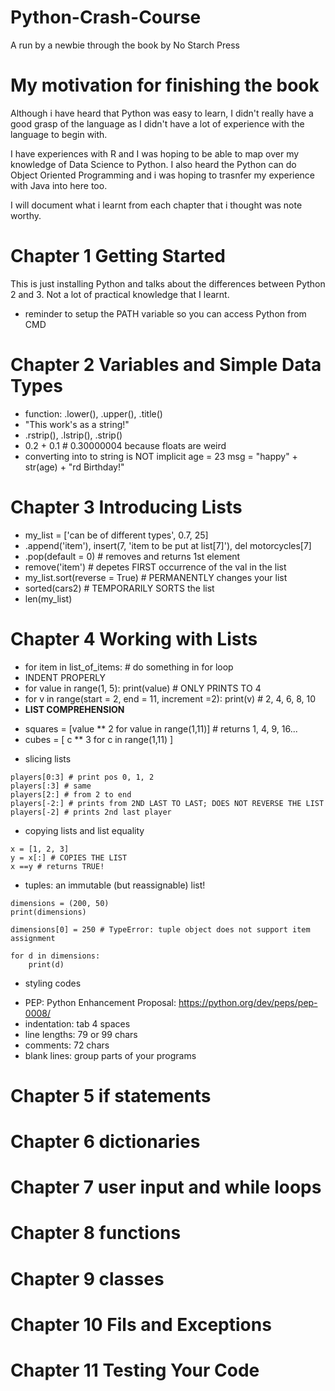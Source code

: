 # Python-Crash-Course
A run by a newbie through the book by No Starch Press

# My motivation for finishing the book
Although i have heard that Python was easy to learn, I didn't really have a good grasp of the language as I didn't have a lot of experience with the language to begin with.

I have experiences with R and I was hoping to be able to map over my knowledge of Data Science to Python. I also heard the Python can do Object Oriented Programming and i was hoping to trasnfer my experience with Java into here too.

I will document what i learnt from each chapter that i thought was note worthy.

# Chapter 1 Getting Started
This is just installing Python and talks about the differences between Python 2 and 3. Not a lot of practical knowledge that I learnt. 
* reminder to setup the PATH variable so you can access Python from CMD

# Chapter 2 Variables and Simple Data Types
* function: .lower(), .upper(), .title()
* "This work's as a string!"
* .rstrip(), .lstrip(), .strip()
* 0.2 + 0.1 # 0.30000004 because floats are weird
* converting into to string is NOT implicit
  age = 23
  msg = "happy" + str(age) + "rd Birthday!"

# Chapter 3 Introducing Lists
* my_list = ['can be of different types', 0.7, 25]
* .append('item'), insert(7, 'item to be put at list[7]'), del motorcycles[7]
* .pop(default = 0) # removes and returns 1st element
*  remove('item') # depetes FIRST occurrence of the val in the list
* my_list.sort(reverse = True) # PERMANENTLY changes your list
* sorted(cars2) # TEMPORARILY SORTS the list
* len(my_list)

# Chapter 4 Working with Lists
* for item in list_of_items:
      # do something in for loop
*    INDENT PROPERLY
* for value in range(1, 5):
      print(value) # ONLY PRINTS TO 4
* for v in range(start = 2, end = 11, increment =2):
      print(v) # 2, 4, 6, 8, 10
* **LIST COMPREHENSION**
- squares = [value ** 2 for value in range(1,11)] # returns 1, 4, 9, 16...
- cubes = [ c ** 3 for c in range(1,11) ]

* slicing lists
```
players[0:3] # print pos 0, 1, 2
players[:3] # same
players[2:] # from 2 to end
players[-2:] # prints from 2ND LAST TO LAST; DOES NOT REVERSE THE LIST
players[-2] # prints 2nd last player
```

* copying lists and list equality
```
x = [1, 2, 3]
y = x[:] # COPIES THE LIST
x ==y # returns TRUE!
```

* tuples: an immutable (but reassignable) list!
```
dimensions = (200, 50)
print(dimensions)

dimensions[0] = 250 # TypeError: tuple object does not support item assignment

for d in dimensions:
    print(d)
```
* styling codes
- PEP: Python Enhancement Proposal: https://python.org/dev/peps/pep-0008/
- indentation: tab 4 spaces
- line lengths: 79 or 99 chars
- comments: 72 chars
- blank lines: group parts of your programs


# Chapter 5 if statements

# Chapter 6 dictionaries

# Chapter 7 user input and while loops

# Chapter 8 functions

# Chapter 9 classes 

# Chapter 10 Fils and Exceptions

# Chapter 11 Testing Your Code
